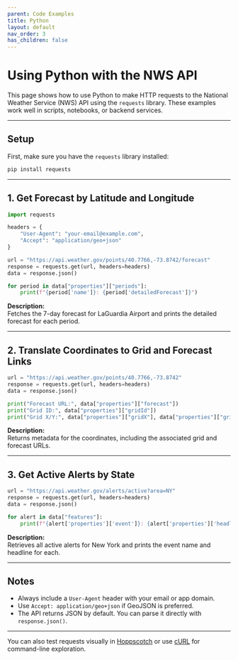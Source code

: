 ```yaml
---
parent: Code Examples
title: Python
layout: default
nav_order: 3
has_children: false
---
```


# Using Python with the NWS API

This page shows how to use Python to make HTTP requests to the National Weather Service (NWS) API using the `requests` library. These examples work well in scripts, notebooks, or backend services.

---

## Setup

First, make sure you have the `requests` library installed:

```bash
pip install requests
```

---

## 1. Get Forecast by Latitude and Longitude

```python
import requests

headers = {
    "User-Agent": "your-email@example.com",
    "Accept": "application/geo+json"
}

url = "https://api.weather.gov/points/40.7766,-73.8742/forecast"
response = requests.get(url, headers=headers)
data = response.json()

for period in data["properties"]["periods"]:
    print(f"{period['name']}: {period['detailedForecast']}")
```

**Description:**  
Fetches the 7-day forecast for LaGuardia Airport and prints the detailed forecast for each period.

---

## 2. Translate Coordinates to Grid and Forecast Links

```python
url = "https://api.weather.gov/points/40.7766,-73.8742"
response = requests.get(url, headers=headers)
data = response.json()

print("Forecast URL:", data["properties"]["forecast"])
print("Grid ID:", data["properties"]["gridId"])
print("Grid X/Y:", data["properties"]["gridX"], data["properties"]["gridY"])
```

**Description:**  
Returns metadata for the coordinates, including the associated grid and forecast URLs.

---

## 3. Get Active Alerts by State

```python
url = "https://api.weather.gov/alerts/active?area=NY"
response = requests.get(url, headers=headers)
data = response.json()

for alert in data["features"]:
    print(f"{alert['properties']['event']}: {alert['properties']['headline']}")
```

**Description:**  
Retrieves all active alerts for New York and prints the event name and headline for each.

---

## Notes

- Always include a `User-Agent` header with your email or app domain.
- Use `Accept: application/geo+json` if GeoJSON is preferred.
- The API returns JSON by default. You can parse it directly with `response.json()`.

---

You can also test requests visually in [Hoppscotch](./hoppscotch.md) or use [cURL](./curl.md) for command-line exploration.